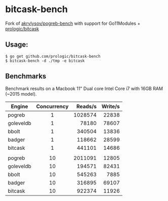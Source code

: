 # bitcask-bench

Fork of [akrylysov/pogreb-bench](https://github.com/akrylysov/pogreb-bench)
with support for Go11Modules + [prologic/bitcask](https://github.com/prologic/bitcask)

## Usage:

```#!bash
$ go get github.com/prologic/bitcask-bench
$ bitcask-bench -d ./tmp -e bitcask
```

## Benchmarks

Benchmark results on a Macbook 11" Dual core Intel Core i7 with 16GB RAM (~2015 model).

| Engine        | Concurrency   | Reads/s  | Write/s |
| ------------- |:-------------:| --------:| -------:|
| pogreb        |      1        | 1028574  | 22838   |
| goleveldb     |      1        | 78180    | 78607   |
| bbolt         |      1        | 340504   | 13836   |
| badger        |      1        | 118662   | 28599   |
| bitcask       |      1        | 441101   | 14686   |
|               |               |          |         |
| pogreb        |      10       | 2011091  | 12805   |
| goleveldb     |      10       | 194571   | 82431   |
| bbolt         |      10       | 545263   | 7885    |
| badger        |      10       | 316895   | 69107   |
| bitcask       |      10       | 922374   | 11926   |
